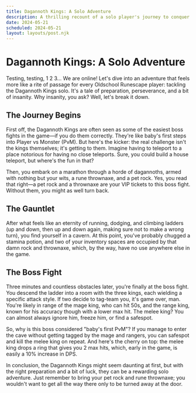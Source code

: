 ```yaml
---
title: Dagannoth Kings: A Solo Adventure
description: A thrilling recount of a solo player's journey to conquer the Dagannoth Kings in Oldschool Runescape.
date: 2024-05-21
scheduled: 2024-05-21
layout: layouts/post.njk
---
```


# Dagannoth Kings: A Solo Adventure

Testing, testing, 1 2 3... We are online! Let's dive into an adventure that feels more like a rite of passage for every Oldschool Runescape player: tackling the Dagannoth Kings solo. It's a tale of preparation, perseverance, and a bit of insanity. Why insanity, you ask? Well, let's break it down.

## The Journey Begins

First off, the Dagannoth Kings are often seen as some of the easiest boss fights in the game—if you do them correctly. They're like baby's first steps into Player vs Monster (PvM). But here's the kicker: the real challenge isn't the kings themselves; it's getting to them. Imagine having to teleport to a place notorious for having no close teleports. Sure, you could build a house teleport, but where's the fun in that?

Then, you embark on a marathon through a horde of dagannoths, armed with nothing but your wits, a rune thrownaxe, and a pet rock. Yes, you read that right—a pet rock and a thrownaxe are your VIP tickets to this boss fight. Without them, you might as well turn back.

## The Gauntlet

After what feels like an eternity of running, dodging, and climbing ladders (up and down, then up and down again, making sure not to make a wrong turn), you find yourself in a cavern. At this point, you've probably chugged a stamina potion, and two of your inventory spaces are occupied by that damn rock and thrownaxe, which, by the way, have no use anywhere else in the game.

## The Boss Fight

Three minutes and countless obstacles later, you're finally at the boss fight. You descend the ladder into a room with the three kings, each wielding a specific attack style. If two decide to tag-team you, it's game over, man. You're likely in range of the mage king, who can hit 50s, and the range king, known for his accuracy though with a lower max hit. The melee king? You can almost always ignore him, freeze him, or find a safespot.

So, why is this boss considered "baby's first PvM"? If you manage to enter the cave without getting tagged by the mage and rangers, you can safespot and kill the melee king on repeat. And here's the cherry on top: the melee king drops a ring that gives you 2 max hits, which, early in the game, is easily a 10% increase in DPS.

In conclusion, the Dagannoth Kings might seem daunting at first, but with the right preparation and a bit of luck, they can be a rewarding solo adventure. Just remember to bring your pet rock and rune thrownaxe; you wouldn't want to get all the way there only to be turned away at the door.
